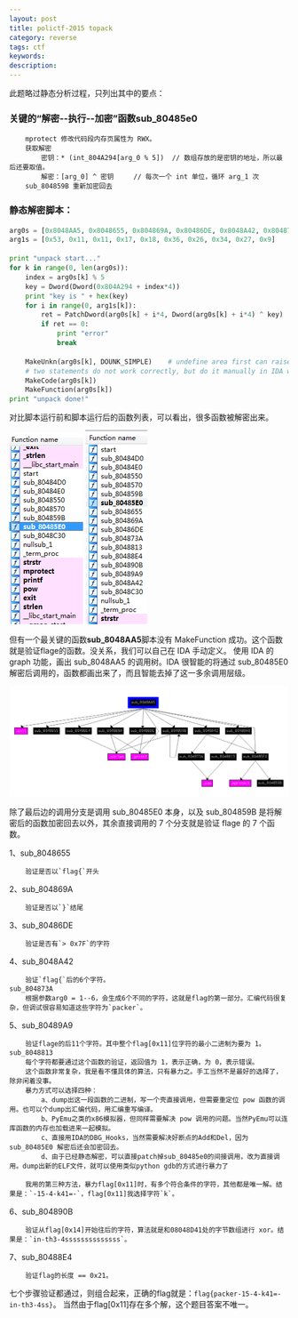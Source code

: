 ```yaml
---
layout: post
title: polictf-2015 topack
category: reverse
tags: ctf
keywords: 
description: 
---
```


此题略过静态分析过程，只列出其中的要点：

### 关键的“解密--执行--加密”函数**sub_80485e0**

```
	mprotect 修改代码段内存页属性为 RWX。
	获取解密
		密钥：* (int_804A294[arg_0 % 5])  // 数组存放的是密钥的地址，所以最后还要取值。
		解密：[arg_0] ^ 密钥 	// 每次一个 int 单位，循环 arg_1 次
	sub_804859B	重新加密回去
```

### 静态解密脚本：

```python
arg0s = [0x8048AA5, 0x8048655, 0x804869A, 0x80486DE, 0x8048A42, 0x804873A, 0x80489A9, 0x8048813, 0x804890B, 0x80488E4]
arg1s = [0x53, 0x11, 0x11, 0x17, 0x18, 0x36, 0x26, 0x34, 0x27, 0x9]

print "unpack start..."
for k in range(0, len(arg0s)):
	index = arg0s[k] % 5
	key = Dword(Dword(0x804A294 + index*4))
	print "key is " + hex(key)
	for i in range(0, arg1s[k]):
		ret = PatchDword(arg0s[k] + i*4, Dword(arg0s[k] + i*4) ^ key)
		if ret == 0:
			print "error"
			break

	MakeUnkn(arg0s[k], DOUNK_SIMPLE)	# undefine area first can raise posiblity of succession of MakeFunction.
	# two statements do not work correctly, but do it manually in IDA will work fine.
	MakeCode(arg0s[k])
	MakeFunction(arg0s[k])
print "unpack done!"
```

对比脚本运行前和脚本运行后的函数列表，可以看出，很多函数被解密出来。

![图1](/public/img/2015-08-14-polictf-2015-topack-1.PNG)   ![图2](/public/img/2015-08-14-polictf-2015-topack-2.PNG)

但有一个最关键的函数**sub_8048AA5**脚本没有 MakeFunction 成功。这个函数就是验证flage的函数。没关系，我们可以自己在 IDA 手动定义。
使用 IDA 的 graph 功能，画出 sub_8048AA5 的调用树。IDA 很智能的将通过 sub_80485E0 解密后调用的，函数都画出来了，而且智能去掉了这一多余调用层级。

![图3](/public/img/2015-08-14-polictf-2015-topack-3.PNG)

除了最后边的调用分支是调用 sub_80485E0 本身，以及 sub_804859B 是将解密后的函数加密回去以外，其余直接调用的 7 个分支就是验证 flage 的 7 个函数。

1、sub_8048655

		验证是否以`flag{`开头

2、sub_804869A

	 	验证是否以`}`结尾

3、sub_80486DE

		验证是否有`> 0x7F`的字符

4、sub_8048A42

		验证`flag{`后的6个字符。
	sub_804873A
		根据参数arg0 = 1--6，会生成6个不同的字符，这就是flag的第一部分。汇编代码很复杂，但调试很容易知道这些字符为`packer`。

5、sub_80489A9

		验证flage的后11个字符。其中整个flag[0x11]位字符的最小二进制为要为 1。
	sub_8048813
		每个字符都要通过这个函数的验证，返回值为 1，表示正确，为 0，表示错误。
		这个函数非常复杂，我是看不懂具体的算法，只有暴力之。手工当然不是最好的选择了，除非闲着没事。
		暴力方式可以选择四种：
			a、dump出这一段函数的二进制，写一个壳直接调用，但需要重定位 pow 函数的调用。也可以个dump出汇编代码，用汇编重写编译。
			b、PyEmu之类的x86模拟器，但同样需要解决 pow 调用的问题。当然PyEmu可以连库函数的内存也加载进来一起模拟。
			c、直接用IDA的DBG_Hooks，当然需要解决好断点的Add和Del，因为 sub_80485E0 解密后还会加密回去。
			d、由于已经静态解密，可以直接patch掉sub_80485e0的间接调用，改为直接调用。dump出新的ELF文件，就可以使用类似python gdb的方式进行暴力了
					
		我用的第三种方法，暴力flag[0x11]时，有多个符合条件的字符，其他都是唯一解。结果是：`-15-4-k41=-`，flag[0x11]我选择字符`k`。

6、sub_804890B

		验证从flag[0x14]开始往后的字符，算法就是和08048D41处的字节数组进行 xor。结果是：`in-th3-4ssssssssssssss`。

7、sub_80488E4

		验证flag的长度 == 0x21。

七个步骤验证都通过，则组合起来，正确的flag就是：`flag{packer-15-4-k41=-in-th3-4ss}`。
当然由于flag[0x11]存在多个解，这个题目答案不唯一。